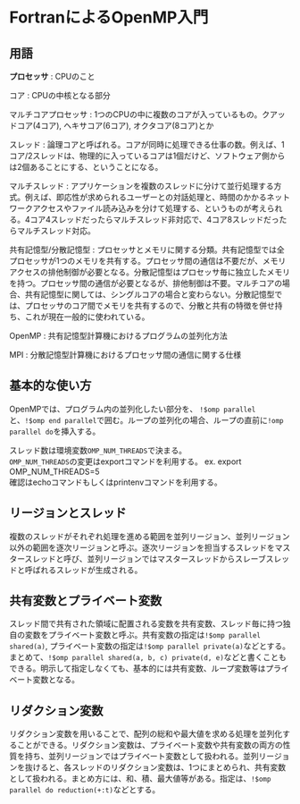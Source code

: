 # FortranによるOpenMP入門

## 用語
**プロセッサ**
: CPUのこと

コア
: CPUの中核となる部分

マルチコアプロセッサ
: 1つのCPUの中に複数のコアが入っているもの。クアッドコア(4コア), ヘキサコア(6コア), オクタコア(8コア)とか

スレッド
: 論理コアと呼ばれる。コアが同時に処理できる仕事の数。例えば、1コア/2スレッドは、物理的に入っているコアは1個だけど、ソフトウェア側からは2個あることにする、ということになる。

マルチスレッド
: アプリケーションを複数のスレッドに分けて並行処理する方式。例えば、即応性が求められるユーザーとの対話処理と、時間のかかるネットワークアクセスやファイル読み込みを分けて処理する、というものが考えられる。4コア4スレッドだったらマルチスレッド非対応で、4コア8スレッドだったらマルチスレッド対応。

共有記憶型/分散記憶型
: プロセッサとメモリに関する分類。共有記憶型では全プロセッサが1つのメモリを共有する。プロセッサ間の通信は不要だが、メモリアクセスの排他制御が必要となる。分散記憶型はプロセッサ毎に独立したメモリを持つ。プロセッサ間の通信が必要となるが、排他制御は不要。マルチコアの場合、共有記憶型に関しては、シングルコアの場合と変わらない。分散記憶型では、プロセッサのコア間でメモリを共有するので、分散と共有の特徴を併せ持ち、これが現在一般的に使われている。

OpenMP
: 共有記憶型計算機におけるプログラムの並列化方法

MPI
: 分散記憶型計算機におけるプロセッサ間の通信に関する仕様

## 基本的な使い方
OpenMPでは、プログラム内の並列化したい部分を、 `!$omp parallel`と、`!$omp end parallel`で囲む。ループの並列化の場合、ループの直前に`!omp parallel do`を挿入する。

スレッド数は環境変数`OMP_NUM_THREADS`で決まる。  
`OMP_NUM_THREADS`の変更はexportコマンドを利用する。 ex. export OMP_NUM_THREADS=5  
確認はechoコマンドもしくはprintenvコマンドを利用する。

## リージョンとスレッド
複数のスレッドがそれぞれ処理を進める範囲を並列リージョン、並列リージョン以外の範囲を逐次リージョンと呼ぶ。逐次リージョンを担当するスレッドをマスタースレッドと呼び、並列リージョンではマスタースレッドからスレーブスレッドと呼ばれるスレッドが生成される。

## 共有変数とプライベート変数
スレッド間で共有された領域に配置される変数を共有変数、スレッド毎に持つ独自の変数をプライベート変数と呼ぶ。共有変数の指定は`!$omp parallel shared(a)`, プライベート変数の指定は`!$omp parallel private(a)`などとする。まとめて、`!$omp parallel shared(a, b, c) private(d, e)`などと書くこともできる。明示して指定しなくても、基本的には共有変数、ループ変数等はプライベート変数となる。

## リダクション変数
リダクション変数を用いることで、配列の総和や最大値を求める処理を並列化することができる。リダクション変数は、プライベート変数や共有変数の両方の性質を持ち、並列リージョンではプライベート変数として扱われる。並列リージョンを抜けると、各スレッドのリダクション変数は、1つにまとめられ、共有変数として扱われる。まとめ方には、和、積、最大値等がある。指定は、`!$omp parallel do reduction(+:t)`などとする。